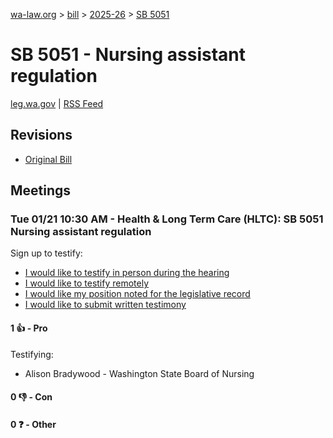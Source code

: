 [wa-law.org](/) > [bill](/bill/) > [2025-26](/bill/2025-26/) > [SB 5051](/bill/2025-26/sb/5051/)

# SB 5051 - Nursing assistant regulation
[leg.wa.gov](https://app.leg.wa.gov/billsummary?BillNumber=5051&Year=2025&Initiative=false) | [RSS Feed](./rss.xml)

## Revisions
* [Original Bill](1/)

## Meetings
### Tue 01/21 10:30 AM - Health & Long Term Care (HLTC): SB 5051 Nursing assistant regulation
Sign up to testify:
* [I would like to testify in person during the hearing](https://app.leg.wa.gov/csi/Testifier/Add?chamber=House&mId=32486&aId=161669&caId=24747&tId=1)
* [I would like to testify remotely](https://app.leg.wa.gov/csi/Testifier/Add?chamber=House&mId=32486&aId=161669&caId=24747&tId=2)
* [I would like my position noted for the legislative record](https://app.leg.wa.gov/csi/Testifier/Add?chamber=House&mId=32486&aId=161669&caId=24747&tId=3)
* [I would like to submit written testimony](https://app.leg.wa.gov/csi/Testifier/Add?chamber=House&mId=32486&aId=161669&caId=24747&tId=4)

#### 1 👍 - Pro
Testifying:
* Alison Bradywood - Washington State Board of Nursing

#### 0 👎 - Con

#### 0 ❓ - Other
